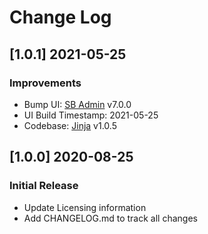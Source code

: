 # Change Log

## [1.0.1] 2021-05-25
### Improvements

- Bump UI: [SB Admin](https://github.com/StartBootstrap/startbootstrap-sb-admin) v7.0.0
- UI Build Timestamp: 2021-05-25
- Codebase: [Jinja](https://github.com/app-generator/boilerplate-code-jinja) v1.0.5 
    

## [1.0.0] 2020-08-25
### Initial Release

- Update Licensing information
- Add CHANGELOG.md to track all changes
